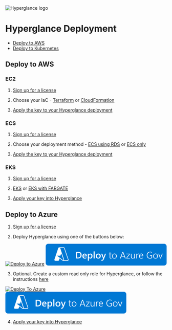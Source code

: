 <picture>
  <source media="(prefers-color-scheme: dark)" srcset="https://raw.githubusercontent.com/hyperglance/deploy/master/files/hyperglance_logo_dark.svg">
  <source media="(prefers-color-scheme: light)" srcset="https://raw.githubusercontent.com/hyperglance/deploy/master/files/hyperglance_logo_dark.svg">
  <img alt="Hyperglance logo" src="https://raw.githubusercontent.com/hyperglance/deploy/master/files/hyperglance_logo_dark.svg">
</picture>

# Hyperglance Deployment

* [Deploy to AWS](#deploy-to-aws)
* [Deploy to Kubernetes](https://github.com/hyperglance/kubernetes)

## Deploy to AWS

### EC2

1. [Sign up for a license](https://www.hyperglance.com/get-started/)

2. Choose your IaC - [Terraform](AWS/Terraform/EC2) or [CloudFormation](AWS/CloudFormation/EC2)

3. [Apply the key to your Hyperglance deployment](https://support.hyperglance.com/knowledge/how-to-apply-a-new-license)

### ECS

1. [Sign up for a license](https://www.hyperglance.com/get-started/)

2. Choose your deployment method - [ECS using RDS](AWS/Terraform/ECS_RDS) or [ECS only](AWS/Terraform/ECS)

3. [Apply the key to your Hyperglance deployment](https://support.hyperglance.com/knowledge/how-to-apply-a-new-license)

### EKS

1. [Sign up for a license](https://www.hyperglance.com/get-started/)

2. [EKS](https://github.com/hyperglance/kubernetes) or [EKS with FARGATE](https://github.com/hyperglance/kubernetes/EKS_Fargate)

3. [Apply your key into Hyperglance](https://support.hyperglance.com/knowledge/how-to-apply-a-new-license)

## Deploy to Azure

1. [Sign up for a license](https://www.hyperglance.com/get-started/)

2. Deploy Hyperglance using one of the buttons below:

[![Deploy to Azure](https://aka.ms/deploytoazurebutton)](https://portal.azure.com/#create/Microsoft.Template/uri/https%3A%2F%2Fraw.githubusercontent.com%2Fhyperglance%2Fdeploy%2Fmain%2FAzure%2FARM%2FVM%2Fazuredeploy.json/createUIDefinitionUri/https%3A%2F%2Fraw.githubusercontent.com%2Fhyperglance%2Fdeploy%2Fmain%2FAzure%2FARM%2FVM%2FcreateUiDefinition.json)        [![Deploy To Azure US Gov](https://raw.githubusercontent.com/Azure/azure-quickstart-templates/master/1-CONTRIBUTION-GUIDE/images/deploytoazuregov.svg?sanitize=true)](https://portal.azure.us/#create/Microsoft.Template/uri/https%3A%2F%2Fraw.githubusercontent.com%2Fhyperglance%2Fdeploy%2Fmain%2FAzure%2FARM%2FVM%2Fazuredeploy.json/createUIDefinitionUri/https%3A%2F%2Fraw.githubusercontent.com%2Fhyperglance%2Fdeploy%2Fmain%2FAzure%2FARM%2FVM%2FcreateUiDefinition.json)

3. Optional. Create a custom read only role for Hyperglance, or follow the instructions [here](https://support.hyperglance.com/knowledge/how-to-enable-cost-collection-in-azure)

[![Deploy To Azure](https://aka.ms/deploytoazurebutton)](https://portal.azure.com/#create/Microsoft.Template/uri/https%3A%2F%2Fraw.githubusercontent.com%2Fhyperglance%2Fdeploy%2Fmain%2FAzure%2FARM%2FRole%2Fazuredeploy.json)      [![Deploy To Azure](https://raw.githubusercontent.com/Azure/azure-quickstart-templates/master/1-CONTRIBUTION-GUIDE/images/deploytoazuregov.svg?sanitize=true)](https://portal.azure.com/#create/Microsoft.Template/uri/https%3A%2F%2Fraw.githubusercontent.com%2Fhyperglance%2Fdeploy%2Fmain%2FAzure%2FARM%2FRole%2Fazuredeploy.json)

4. [Apply your key into Hyperglance](https://support.hyperglance.com/knowledge/how-to-apply-a-new-license)